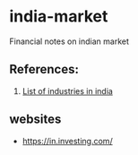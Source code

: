 # india-market
Financial notes on indian market

## References:
1. [List of industries in india](https://www.ibef.org/industry.aspx)


## websites
- https://in.investing.com/
